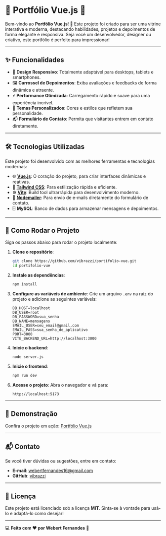 # 🌟 Portfólio Vue.js 🚀

Bem-vindo ao **Portfólio Vue.js**! 🎉 Este projeto foi criado para ser uma vitrine interativa e moderna, destacando habilidades, projetos e depoimentos de forma elegante e responsiva. Seja você um desenvolvedor, designer ou criativo, este portfólio é perfeito para impressionar!

---

## ✨ Funcionalidades

- 🎨 **Design Responsivo**: Totalmente adaptável para desktops, tablets e smartphones.
- 🖼️ **Carrossel de Depoimentos**: Exiba avaliações e feedbacks de forma dinâmica e atraente.
- ⚡ **Performance Otimizada**: Carregamento rápido e suave para uma experiência incrível.
- 🌈 **Temas Personalizados**: Cores e estilos que refletem sua personalidade.
- 📬 **Formulário de Contato**: Permita que visitantes entrem em contato diretamente.

---

## 🛠️ Tecnologias Utilizadas

Este projeto foi desenvolvido com as melhores ferramentas e tecnologias modernas:

- 🌐 **[Vue.js](https://vuejs.org/)**: O coração do projeto, para criar interfaces dinâmicas e reativas.
- 🎨 **[Tailwind CSS](https://tailwindcss.com/)**: Para estilização rápida e eficiente.
- ⚙️ **[Vite](https://vitejs.dev/)**: Build tool ultrarrápida para desenvolvimento moderno.
- 📧 **[Nodemailer](https://nodemailer.com/)**: Para envio de e-mails diretamente do formulário de contato.
- 🗄️ **MySQL**: Banco de dados para armazenar mensagens e depoimentos.

---

## 🚀 Como Rodar o Projeto

Siga os passos abaixo para rodar o projeto localmente:

1. **Clone o repositório**:
   ```bash
   git clone https://github.com/vibrazzi/portifolio-vue.git
   cd portifolio-vue
   ```

2. **Instale as dependências**:
   ```bash
   npm install
   ```

3. **Configure as variáveis de ambiente**:
   Crie um arquivo `.env` na raiz do projeto e adicione as seguintes variáveis:
   ```env
   DB_HOST=localhost
   DB_USER=root
   DB_PASSWORD=sua_senha
   DB_NAME=mensagens
   EMAIL_USER=seu_email@gmail.com
   EMAIL_PASS=sua_senha_de_aplicativo
   PORT=3000
   VITE_BACKEND_URL=http://localhost:3000
   ```

4. **Inicie o backend**:
   ```bash
   node server.js
   ```

5. **Inicie o frontend**:
   ```bash
   npm run dev
   ```

6. **Acesse o projeto**:
   Abra o navegador e vá para:
   ```
   http://localhost:5173
   ```

---

## 🌟 Demonstração

Confira o projeto em ação: [Portfólio Vue.js](https://portifolio-vue-delta.vercel.app/)

---

## 📬 Contato

Se você tiver dúvidas ou sugestões, entre em contato:

- **E-mail**: [webertfernandes16@gmail.com](mailto:webertfernandes16@gmail.com)
- **GitHub**: [vibrazzi](https://github.com/vibrazzi)

---

## 📝 Licença

Este projeto está licenciado sob a licença **MIT**. Sinta-se à vontade para usá-lo e adaptá-lo como desejar!

---

💻 **Feito com ❤️ por Webert Fernandes** 🚀
